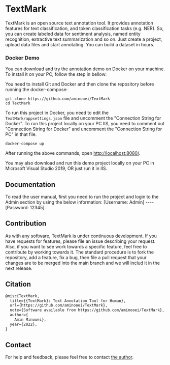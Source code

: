 # TextMark

TextMark is an open source text annotation tool. It provides annotation features for text classification, and token classification tasks (e.g. NER). So, you can create labeled data for sentiment analysis, named entity recognition, extractive text summarization and so on. Just create a project, upload data files and start annotating. You can build a dataset in hours.

### Docker Demo

You can download and try the annotation demo on Docker on your machine. To install it on your PC, follow the step in bellow: 

You need to install Git and Docker and then clone the repository before running the docker-compose:

```
git clone https://github.com/aminooei/TextMark
cd TextMark
```

To run this project in Docker, you need to edit the `TextMark/appsettings.json` file and uncomment the "Connection String for Docker".
To run this project locally on your PC IIS, you need to comment out "Connection String for Docker" and uncomment the "Connection String for PC" in that file.

```
docker-compose up
```
After running the above commands, open <http://localhost:8080/>.


You may also download and run this demo project locally on your PC in Microsoft Visual Studio 2019, OR just run it in IIS.




## Documentation

To read the user manual, first you need to run the project and login to the Admin section by using the below information: 
[Username: Admin] ---- [Password: 12345]. 


## Contribution

As with any software, TextMark is under continuous development. If you have requests for features, please file an issue describing your request. Also, if you want to see work towards a specific feature, feel free to contribute by working towards it. The standard procedure is to fork the repository, add a feature, fix a bug, then file a pull request that your changes are to be merged into the main branch and we will includ it in the next release.



## Citation

```tex
@misc{TextMark,
  title={{TextMark}: Text Annotation Tool for Human},
  url={https://github.com/aminooei/TextMark},
  note={Software available from https://github.com/aminooei/TextMark},
  author={
    Amin Minouei},
  year={2022},
}
```

## Contact

For help and feedback, please feel free to contact [the author](https://github.com/aminooei).
